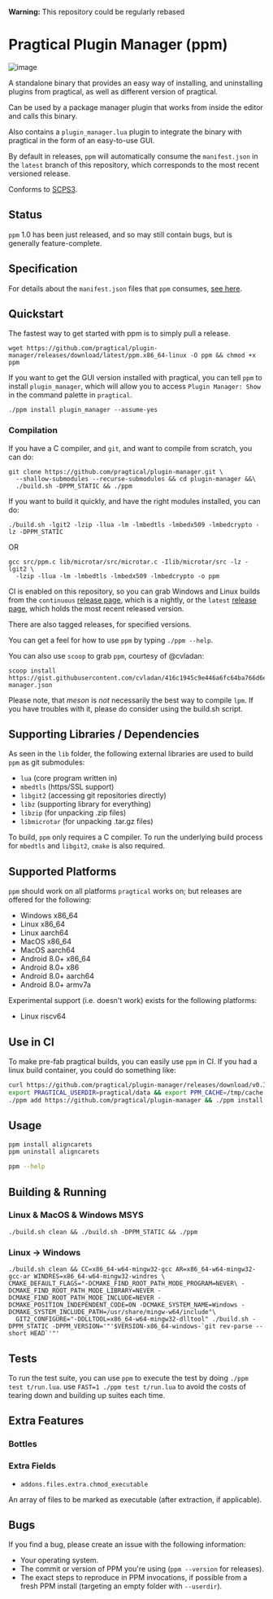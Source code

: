**Warning:** This repository could be regularly rebased

# Pragtical Plugin Manager (ppm)

![image](https://user-images.githubusercontent.com/1034518/216748882-3ae8c8d4-a767-4d97-acc4-c1cde7e3e331.png)

A standalone binary that provides an easy way of installing, and uninstalling
plugins from pragtical, as well as different version of pragtical.

Can be used by a package manager plugin that works from inside the editor
and calls this binary.

Also contains a `plugin_manager.lua` plugin to integrate the binary with pragtical in
the form of an easy-to-use GUI.

By default in releases, `ppm` will automatically consume the `manifest.json`
in the `latest` branch of this repository, which corresponds to the most
recent versioned release.

Conforms to [SCPS3](https://github.com/adamharrison/straightforward-c-project-standard#SCPS3).

## Status

`ppm` 1.0 has been just released, and so may still contain bugs, but is generally feature-complete.

## Specification

For details about the `manifest.json` files that `ppm` consumes,
[see here](SPEC.md).

## Quickstart

The fastest way to get started with ppm is to simply pull a release.

```
wget https://github.com/pragtical/plugin-manager/releases/download/latest/ppm.x86_64-linux -O ppm && chmod +x ppm
```

If you want to get the GUI version installed with pragtical, you can tell `ppm` to install `plugin_manager`, which will allow
you to access `Plugin Manager: Show` in the command palette in `pragtical`.

```
./ppm install plugin_manager --assume-yes
```

### Compilation

If you have a C compiler, and `git`, and want to compile from scratch,
you can do:

```
git clone https://github.com/pragtical/plugin-manager.git \
  --shallow-submodules --recurse-submodules && cd plugin-manager &&\
  ./build.sh -DPPM_STATIC && ./ppm
````

If you want to build it quickly, and have the right modules installed, you can
do:

```
./build.sh -lgit2 -lzip -llua -lm -lmbedtls -lmbedx509 -lmbedcrypto -lz -DPPM_STATIC
```

OR

```
gcc src/ppm.c lib/microtar/src/microtar.c -Ilib/microtar/src -lz -lgit2 \
  -lzip -llua -lm -lmbedtls -lmbedx509 -lmbedcrypto -o ppm
```

CI is enabled on this repository, so you can grab Windows and Linux builds from the
`continuous` [release page](https://github.com/pragtical/plugin-manager/releases/tag/continuous),
which is a nightly, or the `latest` [release page](https://github.com/pragtical/plugin-manager/releases/tag/latest),
which holds the most recent released version.

There are also tagged releases, for specified versions.

You can get a feel for how to use `ppm` by typing `./ppm --help`.

You can also use `scoop` to grab `ppm`, courtesy of @cvladan:

```
scoop install https://gist.githubusercontent.com/cvladan/416c1945c9e446a6fc64ba766d6ee4ef/raw/plugin-manager.json
```

Please note, that _meson_ is _not_ necessarily the best way to compile `lpm`. If you have troubles with it, please do consider using the build.sh script.

## Supporting Libraries / Dependencies

As seen in the `lib` folder, the following external libraries are used to
build `ppm` as git submodules:

* `lua` (core program written in)
* `mbedtls` (https/SSL support)
* `libgit2` (accessing git repositories directly)
* `libz` (supporting library for everything)
* `libzip` (for unpacking .zip files)
* `libmicrotar` (for unpacking .tar.gz files)

To build, `ppm` only requires a C compiler. To run the underlying build process
for `mbedtls` and `libgit2`, `cmake` is also required.

## Supported Platforms

`ppm` should work on all platforms `pragtical` works on; but releases are offered for the following:

* Windows x86_64
* Linux x86_64
* Linux aarch64
* MacOS x86_64
* MacOS aarch64
* Android 8.0+ x86_64
* Android 8.0+ x86
* Android 8.0+ aarch64
* Android 8.0+ armv7a

Experimental support (i.e. doesn't work) exists for the following platforms:

* Linux riscv64

## Use in CI

To make pre-fab pragtical builds, you can easily use `ppm` in CI. If you had a linux build container, you could do something like:

```sh
curl https://github.com/pragtical/plugin-manager/releases/download/v0.1/ppm.x86_64-linux > ppm
export PRAGTICAL_USERDIR=pragtical/data && export PPM_CACHE=/tmp/cache
./ppm add https://github.com/pragtical/plugin-manager && ./ppm install plugin_manager lsp
```

## Usage

```sh
ppm install aligncarets
ppm uninstall aligncarets
```

```sh
ppm --help
```

## Building & Running

### Linux & MacOS & Windows MSYS

```
./build.sh clean && ./build.sh -DPPM_STATIC && ./ppm
```

### Linux -> Windows

```
./build.sh clean && CC=x86_64-w64-mingw32-gcc AR=x86_64-w64-mingw32-gcc-ar WINDRES=x86_64-w64-mingw32-windres \
CMAKE_DEFAULT_FLAGS="-DCMAKE_FIND_ROOT_PATH_MODE_PROGRAM=NEVER\ -DCMAKE_FIND_ROOT_PATH_MODE_LIBRARY=NEVER -DCMAKE_FIND_ROOT_PATH_MODE_INCLUDE=NEVER -DCMAKE_POSITION_INDEPENDENT_CODE=ON -DCMAKE_SYSTEM_NAME=Windows -DCMAKE_SYSTEM_INCLUDE_PATH=/usr/share/mingw-w64/include"\
  GIT2_CONFIGURE="-DDLLTOOL=x86_64-w64-mingw32-dlltool" ./build.sh -DPPM_STATIC -DPPM_VERSION='"'$VERSION-x86_64-windows-`git rev-parse --short HEAD`'"'
```

## Tests

To run the test suite, you can use `ppm` to execute the test by doing `./ppm test t/run.lua`. use `FAST=1 ./ppm test t/run.lua` to avoid the costs of tearing down and building up suites each time.

## Extra Features

### Bottles

### Extra Fields

* `addons.files.extra.chmod_executable`

An array of files to be marked as executable (after extraction, if applicable).

## Bugs

If you find a bug, please create an issue with the following information:

* Your operating system.
* The commit or version of PPM you're using (`ppm --version` for releases).
* The exact steps to reproduce in PPM invocations, if possible from a fresh PPM install (targeting an empty folder with `--userdir`).
